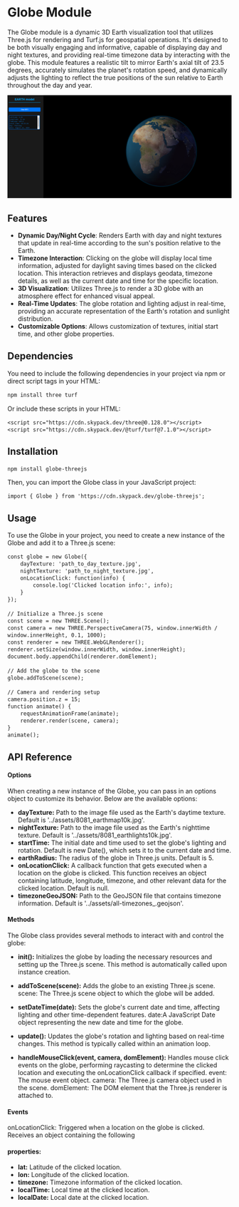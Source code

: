 # Globe Module

The Globe module is a dynamic 3D Earth visualization tool that utilizes Three.js for rendering and Turf.js for geospatial operations. It's designed to be both visually engaging and informative, capable of displaying day and night textures, and providing real-time timezone data by interacting with the globe. This module features a realistic tilt to mirror Earth's axial tilt of 23.5 degrees, accurately simulates the planet's rotation speed, and dynamically adjusts the lighting to reflect the true positions of the sun relative to Earth throughout the day and year. 

![Optional Image Alt Text](assets/look.png)

## Features

- **Dynamic Day/Night Cycle**: Renders Earth with day and night textures that update in real-time according to the sun's position relative to the Earth.
- **Timezone Interaction**: Clicking on the globe will display local time information, adjusted for daylight saving times based on the clicked location. This interaction retrieves and displays geodata, timezone details, as well as the current date and time for the specific location.
- **3D Visualization**: Utilizes Three.js to render a 3D globe with an atmosphere effect for enhanced visual appeal.
- **Real-Time Updates**: The globe rotation and lighting adjust in real-time, providing an accurate representation of the Earth's rotation and sunlight distribution.
- **Customizable Options**: Allows customization of textures, initial start time, and other globe properties.

## Dependencies

You need to include the following dependencies in your project via npm or direct script tags in your HTML:

```bash
npm install three turf
```
Or include these scripts in your HTML:
```
<script src="https://cdn.skypack.dev/three@0.128.0"></script>
<script src="https://cdn.skypack.dev/@turf/turf@7.1.0"></script>
```

## Installation

```bash
npm install globe-threejs
```

Then, you can import the Globe class in your JavaScript project:
```
import { Globe } from 'https://cdn.skypack.dev/globe-threejs';
```

## Usage
To use the Globe in your project, you need to create a new instance of the Globe and add it to a Three.js scene:

```
const globe = new Globe({
    dayTexture: 'path_to_day_texture.jpg',
    nightTexture: 'path_to_night_texture.jpg',
    onLocationClick: function(info) {
        console.log('Clicked location info:', info);
    }
});

// Initialize a Three.js scene
const scene = new THREE.Scene();
const camera = new THREE.PerspectiveCamera(75, window.innerWidth / window.innerHeight, 0.1, 1000);
const renderer = new THREE.WebGLRenderer();
renderer.setSize(window.innerWidth, window.innerHeight);
document.body.appendChild(renderer.domElement);

// Add the globe to the scene
globe.addToScene(scene);

// Camera and rendering setup
camera.position.z = 15;
function animate() {
    requestAnimationFrame(animate);
    renderer.render(scene, camera);
}
animate();
```

## API Reference
#### Options
When creating a new instance of the Globe, you can pass in an options object to customize its behavior. Below are the available options:

- **dayTexture:** Path to the image file used as the Earth's daytime texture. Default is '../assets/8081_earthmap10k.jpg'.
- **nightTexture:** Path to the image file used as the Earth's nighttime texture. Default is '../assets/8081_earthlights10k.jpg'.
- **startTime:** The initial date and time used to set the globe's lighting and rotation. Default is new Date(), which sets it to the current date and time.
- **earthRadius:** The radius of the globe in Three.js units. Default is 5.
- **onLocationClick:** A callback function that gets executed when a location on the globe is clicked. This function receives an object containing latitude, longitude, timezone, and other relevant data for the clicked location. Default is null.
- **timezoneGeoJSON:** Path to the GeoJSON file that contains timezone information. Default is '../assets/all-timezones_.geojson'.
#### Methods
The Globe class provides several methods to interact with and control the globe:

- **init():** Initializes the globe by loading the necessary resources and setting up the Three.js scene. This method is automatically called upon instance creation.

- **addToScene(scene):** Adds the globe to an existing Three.js scene.
scene: The Three.js scene object to which the globe will be added.

- **setDateTime(date):** Sets the globe's current date and time, affecting lighting and other time-dependent features.
date:A JavaScript Date object representing the new date and time for the globe.

- **update():** Updates the globe's rotation and lighting based on real-time changes. This method is typically called within an animation loop.

- **handleMouseClick(event, camera, domElement):** Handles mouse click events on the globe, performing raycasting to determine the clicked location and executing the onLocationClick callback if specified.
event: The mouse event object.
camera: The Three.js camera object used in the scene.
domElement: The DOM element that the Three.js renderer is attached to.

#### Events
onLocationClick: Triggered when a location on the globe is clicked. Receives an object containing the following 
#### properties:
- **lat:** Latitude of the clicked location.
- **lon:** Longitude of the clicked location.
- **timezone:** Timezone information of the clicked location.
- **localTime:** Local time at the clicked location.
- **localDate:** Local date at the clicked location.
